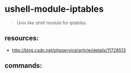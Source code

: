 # ushell-module-iptables
> Unix like shell module for iptables.

## resources:
+ http://blog.csdn.net/phpservice/article/details/11728513

## commands:
